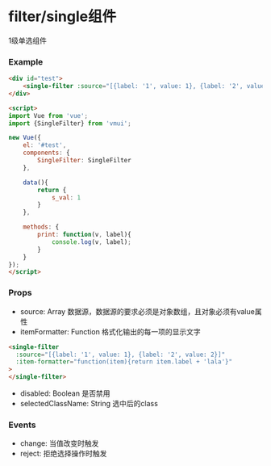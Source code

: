 filter/single组件
======================
1级单选组件

### Example

```html
<div id="test">
    <single-filter :source="[{label: '1', value: 1}, {label: '2', value: 2}]" @change="print" v-model="s_val"></single-filter>
</div>

<script>
import Vue from 'vue';
import {SingleFilter} from 'vmui';

new Vue({
    el: '#test',
    components: {
        SingleFilter: SingleFilter
    },

    data(){
        return {
            s_val: 1
        }
    },

    methods: {
        print: function(v, label){
            console.log(v, label);
        }
    }
});
</script>
```

### Props

* source: Array 数据源，数据源的要求必须是对象数组，且对象必须有value属性
* itemFormatter: Function 格式化输出的每一项的显示文字

```html
<single-filter 
  :source="[{label: '1', value: 1}, {label: '2', value: 2}]" 
  :item-formatter="function(item){return item.label + 'lala'}"
>
</single-filter>
```

* disabled: Boolean 是否禁用
* selectedClassName: String 选中后的class


### Events

* change: 当值改变时触发
* reject: 拒绝选择操作时触发

